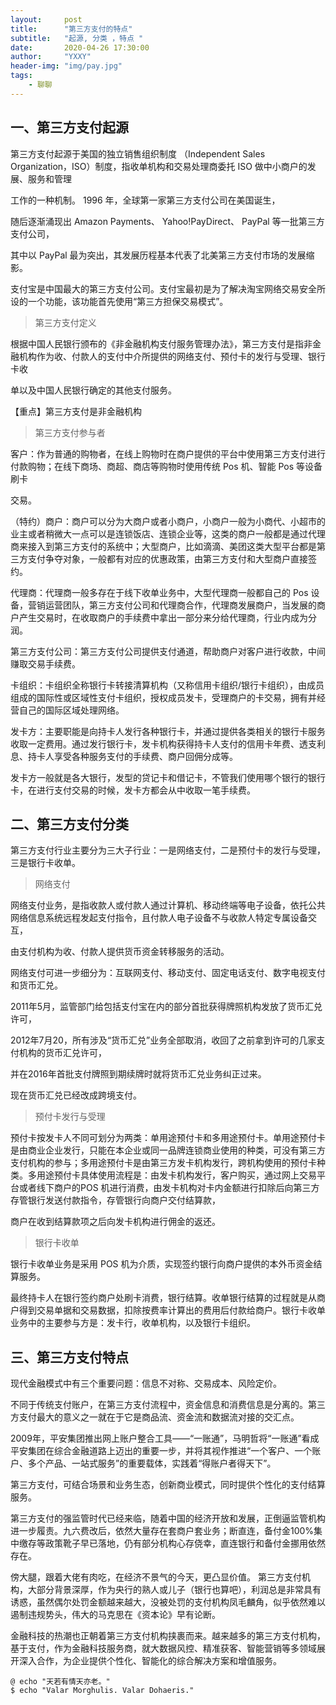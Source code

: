 ```yaml
---
layout:     post
title:      "第三方支付的特点"
subtitle:   "起源, 分类 ，特点 "
date:       2020-04-26 17:30:00
author:     "YXXY"
header-img: "img/pay.jpg"
tags:
    - 聊聊
---
```


## 一、第三方支付起源

第三方支付起源于美国的独立销售组织制度 （Independent Sales Organization，ISO）制度，指收单机构和交易处理商委托 ISO 做中小商户的发展、服务和管理

工作的一种机制。 1996 年，全球第一家第三方支付公司在美国诞生，

随后逐渐涌现出 Amazon Payments、 Yahoo!PayDirect、 PayPal 等一批第三方支付公司，

其中以 PayPal 最为突出，其发展历程基本代表了北美第三方支付市场的发展缩影。

支付宝是中国最大的第三方支付公司。支付宝最初是为了解决淘宝网络交易安全所设的一个功能，该功能首先使用“第三方担保交易模式”。

> 第三方支付定义

根据中国人民银行颁布的《非金融机构支付服务管理办法》，第三方支付是指非金融机构作为收、付款人的支付中介所提供的网络支付、预付卡的发行与受理、银行卡收

单以及中国人民银行确定的其他支付服务。

【重点】第三方支付是非金融机构

> 第三方支付参与者

客户：作为普通的购物者，在线上购物时在商户提供的平台中使用第三方支付进行付款购物；在线下商场、商超、商店等购物时使用传统 Pos 机、智能 Pos 等设备刷卡

交易。

（特约）商户：商户可以分为大商户或者小商户，小商户一般为小商代、小超市的业主或者稍微大一点可以是连锁饭店、连锁企业等，这类的商户一般都是通过代理商来接入到第三方支付的系统中；大型商户，比如滴滴、美团这类大型平台都是第三方支付争夺对象，一般都有对应的优惠政策，由第三方支付和大型商户直接签约。

代理商：代理商一般多存在于线下收单业务中，大型代理商一般都自己的 Pos 设备，营销运营团队，第三方支付公司和代理商合作，代理商发展商户，当发展的商户产生交易时，在收取商户的手续费中拿出一部分来分给代理商，行业内成为分润。

第三方支付公司：第三方支付公司提供支付通道，帮助商户对客户进行收款，中间赚取交易手续费。

卡组织：卡组织全称银行卡转接清算机构（又称信用卡组织/银行卡组织），由成员组成的国际性或区域性支付卡组织，授权成员发卡，受理商户的卡交易，拥有并经营自己的国际区域处理网络。

发卡方：主要职能是向持卡人发行各种银行卡，并通过提供各类相关的银行卡服务收取一定费用。通过发行银行卡，发卡机构获得持卡人支付的信用卡年费、透支利息、持卡人享受各种服务支付的手续费、商户回佣分成等。

发卡方一般就是各大银行，发型的贷记卡和借记卡，不管我们使用哪个银行的银行卡，在进行支付交易的时候，发卡方都会从中收取一笔手续费。


## 二、第三方支付分类

第三方支付行业主要分为三大子行业：一是网络支付，二是预付卡的发行与受理，三是银行卡收单。

> 网络支付

 网络支付业务，是指收款人或付款人通过计算机、移动终端等电子设备，依托公共网络信息系统远程发起支付指令，且付款人电子设备不与收款人特定专属设备交互，
 
 由支付机构为收、付款人提供货币资金转移服务的活动。
 
 网络支付可进一步细分为：互联网支付、移动支付、固定电话支付、数字电视支付和货币汇兑。
 
 2011年5月，监管部门给包括支付宝在内的部分首批获得牌照机构发放了货币汇兑许可，
 
 2012年7月20，所有涉及“货币汇兑”业务全部取消，收回了之前拿到许可的几家支付机构的货币汇兑许可，
 
 并在2016年首批支付牌照到期续牌时就将货币汇兑业务纠正过来。
 
 现在货币汇兑已经改成跨境支付。

> 预付卡发行与受理

预付卡按发卡人不同可划分为两类：单用途预付卡和多用途预付卡。单用途预付卡是由商业企业发行，只能在本企业或同一品牌连锁商业使用的种类，可没有第三方支付机构的参与；多用途预付卡是由第三方发卡机构发行，跨机构使用的预付卡种类。多用途预付卡具体使用流程是：由发卡机构发行，客户购买，通过网上交易平台或者线下商户的POS 机进行消费，由发卡机构对卡内金额进行扣除后向第三方存管银行发送付款指令，存管银行向商户交付结算款，

商户在收到结算款项之后向发卡机构进行佣金的返还。

> 银行卡收单

银行卡收单业务是采用 POS 机为介质，实现签约银行向商户提供的本外币资金结算服务。

最终持卡人在银行签约商户处刷卡消费，银行结算。收单银行结算的过程就是从商户得到交易单据和交易数据，扣除按费率计算出的费用后付款给商户。银行卡收单业务中的主要参与方是：发卡行，收单机构，以及银行卡组织。

## 三、第三方支付特点

现代金融模式中有三个重要问题：信息不对称、交易成本、风险定价。

不同于传统支付账户，在第三方支付流程中，资金信息和消费信息是分离的。第三方支付最大的意义之一就在于它是商品流、资金流和数据流对接的交汇点。

2009年，平安集团推出网上账户整合工具——“一账通”，马明哲将“一账通”看成平安集团在综合金融道路上迈出的重要一步，并将其视作推进“一个客户、一个账户、多个产品、一站式服务”的重要载体，实践着“得账户者得天下”。

第三方支付，可结合场景和业务生态，创新商业模式，同时提供个性化的支付结算服务。

第三方支付的强监管时代已经来临，随着中国的经济开放和发展，正倒逼监管机构进一步履责。九六费改后，依然大量存在套商户套业务；断直连，备付金100%集中缴存等政策靴子早已落地，仍有部分机构心存侥幸，直连银行和备付金挪用依然存在。 

傍大腿，跟着大佬有肉吃，在经济不景气的今天，更凸显价值。
第三方支付机构，大部分背景深厚，作为央行的熟人或儿子（银行也算吧），利润总是非常具有诱惑，虽然偶尔处罚金额越来越大，没被处罚的支付机构凤毛麟角，似乎依然难以遏制违规势头，伟大的马克思在《资本论》早有论断。

金融科技的热潮也正朝着第三方支付机构挟裹而来。越来越多的第三方支付机构，基于支付，作为金融科技服务商，就大数据风控、精准获客、智能营销等多领域展开深入合作，为企业提供个性化、智能化的综合解决方案和增值服务。

```
@ echo "天若有情天亦老。"
$ echo "Valar Morghulis. Valar Dohaeris."
```
